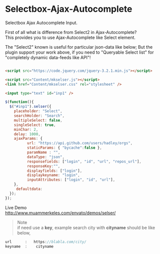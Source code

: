 # Selectbox-Ajax-Autocomplete
Selectbox Ajax Autocomplete Input.

First of all what is difference from Select2 in Ajax-Autocomplete?  
This provides you to use Ajax-Autocomplete like Select element.  

The "Select2" known is useful for particular json-data like below; 
But the plugin support your work above, if you need to "Queryable Select list" for "completely dynamic data-feeds like API"! 

   ```html

<script src="https://code.jquery.com/jquery-3.2.1.min.js"></script>  

<script src="Content/mkselser.js"></script>  
<link href="Content/mkselser.css" rel="stylesheet" />  

<input type="text" id="inp1" />
   ```
     
       
  ```javascript
$(function(){
    $("#inp1").selser({  
      placeholder: "Select",  
      searchHolder: "Search",  
      multipleSelect: false,  
      singleSelect: true,  
      minChar: 2,  
      delay: 1000,  
      ajaxParams: {  
            url: "https://api.github.com/users/hadley/orgs",  
            staticParams: { "bycache":false },  
            paramName : "",
            dataType: "json",  
            responsefields: ["login", "id", "url", "repos_url"],  
            responseKey:"",  
            displayfields: ["login"],  
            displaykeyname: "login",  
            inputAttributes: ["login", "id", "url"],  
      },
       defaultdata: 
    });  
});
  ``` 
   
   Live Demo  
    http://www.muammerkeles.com/envato/demos/selser/



 > Note  
 > if need use a **key**, example search city with  **cityname** should be like below,  
  ```javascript
  url      :   https://blabla.com/city/    
  keyname  :    cityname    
```
 

